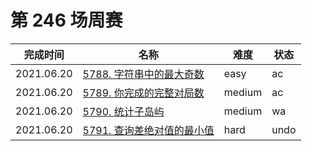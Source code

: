 # 第 246 场周赛

**完成时间**|**名称**|**难度**|**状态**
------------|--------|--------|--------
2021.06.20|[5788. 字符串中的最大奇数](./5788.%20字符串中的最大奇数)|easy|ac
2021.06.20|[5789. 你完成的完整对局数](./5789.%20你完成的完整对局数)|medium|ac
2021.06.20|[5790. 统计子岛屿](./5790.%20统计子岛屿)|medium|wa
2021.06.20|[5791. 查询差绝对值的最小值](./5791.%20查询差绝对值的最小值)|hard|undo
